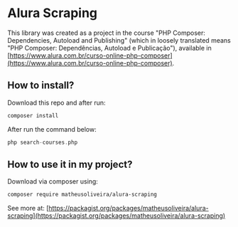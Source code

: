# Alura Scraping
This library was created as a project in the course "PHP Composer: Dependencies, Autoload and Publishing" (which in loosely translated means "PHP Composer: Dependências, Autoload e Publicação"), available in [https://www.alura.com.br/curso-online-php-composer](https://www.alura.com.br/curso-online-php-composer).

## How to install?
Download this repo and after run:
```bash
composer install
```
After run the command below:
```php
php search-courses.php
```
## How to use it in my project?
Download via composer using:
```bash
composer require matheusoliveira/alura-scraping
```

See more at: [https://packagist.org/packages/matheusoliveira/alura-scraping](https://packagist.org/packages/matheusoliveira/alura-scraping)


